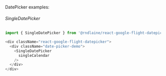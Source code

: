 DatePicker examples:

###### SingleDatePicker

```js
import { SingleDatePicker } from '@rndlaine/react-google-flight-datepicker';

<div className="react-google-flight-datepicker">
  <div className="date-picker-demo">
    <SingleDatePicker
      singleCalendar
    />
  </div>
</div>
```
